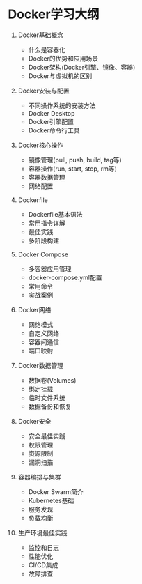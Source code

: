 # Docker学习大纲

1. Docker基础概念
   - 什么是容器化
   - Docker的优势和应用场景
   - Docker架构(Docker引擎、镜像、容器)
   - Docker与虚拟机的区别

2. Docker安装与配置
   - 不同操作系统的安装方法
   - Docker Desktop
   - Docker引擎配置
   - Docker命令行工具

3. Docker核心操作
   - 镜像管理(pull, push, build, tag等)
   - 容器操作(run, start, stop, rm等)
   - 容器数据管理
   - 网络配置

4. Dockerfile
   - Dockerfile基本语法
   - 常用指令详解
   - 最佳实践
   - 多阶段构建

5. Docker Compose
   - 多容器应用管理
   - docker-compose.yml配置
   - 常用命令
   - 实战案例

6. Docker网络
   - 网络模式
   - 自定义网络
   - 容器间通信
   - 端口映射

7. Docker数据管理
   - 数据卷(Volumes)
   - 绑定挂载
   - 临时文件系统
   - 数据备份和恢复

8. Docker安全
   - 安全最佳实践
   - 权限管理
   - 资源限制
   - 漏洞扫描

9. 容器编排与集群
   - Docker Swarm简介
   - Kubernetes基础
   - 服务发现
   - 负载均衡

10. 生产环境最佳实践
    - 监控和日志
    - 性能优化
    - CI/CD集成
    - 故障排查
